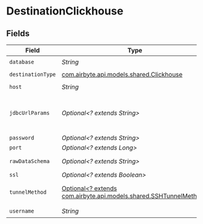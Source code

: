 # DestinationClickhouse


## Fields

| Field                                                                                                                                                                                            | Type                                                                                                                                                                                             | Required                                                                                                                                                                                         | Description                                                                                                                                                                                      | Example                                                                                                                                                                                          |
| ------------------------------------------------------------------------------------------------------------------------------------------------------------------------------------------------ | ------------------------------------------------------------------------------------------------------------------------------------------------------------------------------------------------ | ------------------------------------------------------------------------------------------------------------------------------------------------------------------------------------------------ | ------------------------------------------------------------------------------------------------------------------------------------------------------------------------------------------------ | ------------------------------------------------------------------------------------------------------------------------------------------------------------------------------------------------ |
| `database`                                                                                                                                                                                       | *String*                                                                                                                                                                                         | :heavy_check_mark:                                                                                                                                                                               | Name of the database.                                                                                                                                                                            |                                                                                                                                                                                                  |
| `destinationType`                                                                                                                                                                                | [com.airbyte.api.models.shared.Clickhouse](../../models/shared/Clickhouse.md)                                                                                                                    | :heavy_check_mark:                                                                                                                                                                               | N/A                                                                                                                                                                                              |                                                                                                                                                                                                  |
| `host`                                                                                                                                                                                           | *String*                                                                                                                                                                                         | :heavy_check_mark:                                                                                                                                                                               | Hostname of the database.                                                                                                                                                                        |                                                                                                                                                                                                  |
| `jdbcUrlParams`                                                                                                                                                                                  | *Optional<? extends String>*                                                                                                                                                                     | :heavy_minus_sign:                                                                                                                                                                               | Additional properties to pass to the JDBC URL string when connecting to the database formatted as 'key=value' pairs separated by the symbol '&'. (example: key1=value1&key2=value2&key3=value3). |                                                                                                                                                                                                  |
| `password`                                                                                                                                                                                       | *Optional<? extends String>*                                                                                                                                                                     | :heavy_minus_sign:                                                                                                                                                                               | Password associated with the username.                                                                                                                                                           |                                                                                                                                                                                                  |
| `port`                                                                                                                                                                                           | *Optional<? extends Long>*                                                                                                                                                                       | :heavy_minus_sign:                                                                                                                                                                               | HTTP port of the database.                                                                                                                                                                       | 8123                                                                                                                                                                                             |
| `rawDataSchema`                                                                                                                                                                                  | *Optional<? extends String>*                                                                                                                                                                     | :heavy_minus_sign:                                                                                                                                                                               | The schema to write raw tables into (default: airbyte_internal)                                                                                                                                  |                                                                                                                                                                                                  |
| `ssl`                                                                                                                                                                                            | *Optional<? extends Boolean>*                                                                                                                                                                    | :heavy_minus_sign:                                                                                                                                                                               | Encrypt data using SSL.                                                                                                                                                                          |                                                                                                                                                                                                  |
| `tunnelMethod`                                                                                                                                                                                   | [Optional<? extends com.airbyte.api.models.shared.SSHTunnelMethod>](../../models/shared/SSHTunnelMethod.md)                                                                                      | :heavy_minus_sign:                                                                                                                                                                               | Whether to initiate an SSH tunnel before connecting to the database, and if so, which kind of authentication to use.                                                                             |                                                                                                                                                                                                  |
| `username`                                                                                                                                                                                       | *String*                                                                                                                                                                                         | :heavy_check_mark:                                                                                                                                                                               | Username to use to access the database.                                                                                                                                                          |                                                                                                                                                                                                  |